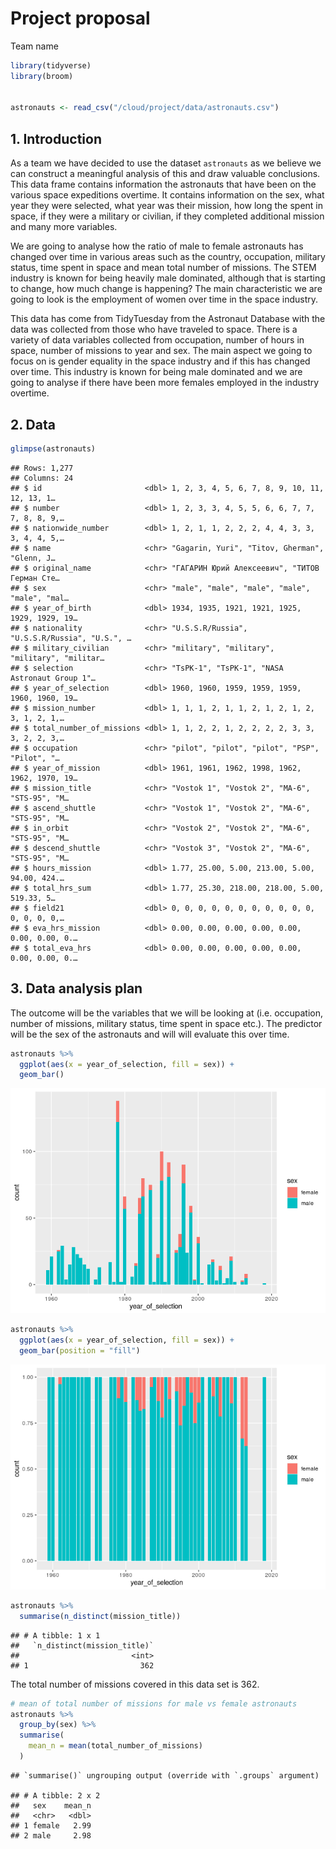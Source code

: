 Project proposal
================
Team name

``` r
library(tidyverse)
library(broom)


astronauts <- read_csv("/cloud/project/data/astronauts.csv")
```

## 1\. Introduction

As a team we have decided to use the dataset `astronauts` as we believe
we can construct a meaningful analysis of this and draw valuable
conclusions. This data frame contains information the astronauts that
have been on the various space expeditions overtime. It contains
information on the sex, what year they were selected, what year was
their mission, how long the spent in space, if they were a military or
civilian, if they completed additional mission and many more variables.

We are going to analyse how the ratio of male to female astronauts has
changed over time in various areas such as the country, occupation,
military status, time spent in space and mean total number of missions.
The STEM industry is known for being heavily male dominated, although
that is starting to change, how much change is happening? The main
characteristic we are going to look is the employment of women over time
in the space industry.

This data has come from TidyTuesday from the Astronaut Database with the
data was collected from those who have traveled to space. There is a
variety of data variables collected from occupation, number of hours in
space, number of missions to year and sex. The main aspect we going to
focus on is gender equality in the space industry and if this has
changed over time. This industry is known for being male dominated and
we are going to analyse if there have been more females employed in the
industry overtime.

## 2\. Data

``` r
glimpse(astronauts)
```

    ## Rows: 1,277
    ## Columns: 24
    ## $ id                       <dbl> 1, 2, 3, 4, 5, 6, 7, 8, 9, 10, 11, 12, 13, 1…
    ## $ number                   <dbl> 1, 2, 3, 3, 4, 5, 5, 6, 6, 7, 7, 7, 8, 8, 9,…
    ## $ nationwide_number        <dbl> 1, 2, 1, 1, 2, 2, 2, 4, 4, 3, 3, 3, 4, 4, 5,…
    ## $ name                     <chr> "Gagarin, Yuri", "Titov, Gherman", "Glenn, J…
    ## $ original_name            <chr> "ГАГАРИН Юрий Алексеевич", "ТИТОВ Герман Сте…
    ## $ sex                      <chr> "male", "male", "male", "male", "male", "mal…
    ## $ year_of_birth            <dbl> 1934, 1935, 1921, 1921, 1925, 1929, 1929, 19…
    ## $ nationality              <chr> "U.S.S.R/Russia", "U.S.S.R/Russia", "U.S.", …
    ## $ military_civilian        <chr> "military", "military", "military", "militar…
    ## $ selection                <chr> "TsPK-1", "TsPK-1", "NASA Astronaut Group 1"…
    ## $ year_of_selection        <dbl> 1960, 1960, 1959, 1959, 1959, 1960, 1960, 19…
    ## $ mission_number           <dbl> 1, 1, 1, 2, 1, 1, 2, 1, 2, 1, 2, 3, 1, 2, 1,…
    ## $ total_number_of_missions <dbl> 1, 1, 2, 2, 1, 2, 2, 2, 2, 3, 3, 3, 2, 2, 3,…
    ## $ occupation               <chr> "pilot", "pilot", "pilot", "PSP", "Pilot", "…
    ## $ year_of_mission          <dbl> 1961, 1961, 1962, 1998, 1962, 1962, 1970, 19…
    ## $ mission_title            <chr> "Vostok 1", "Vostok 2", "MA-6", "STS-95", "M…
    ## $ ascend_shuttle           <chr> "Vostok 1", "Vostok 2", "MA-6", "STS-95", "M…
    ## $ in_orbit                 <chr> "Vostok 2", "Vostok 2", "MA-6", "STS-95", "M…
    ## $ descend_shuttle          <chr> "Vostok 3", "Vostok 2", "MA-6", "STS-95", "M…
    ## $ hours_mission            <dbl> 1.77, 25.00, 5.00, 213.00, 5.00, 94.00, 424.…
    ## $ total_hrs_sum            <dbl> 1.77, 25.30, 218.00, 218.00, 5.00, 519.33, 5…
    ## $ field21                  <dbl> 0, 0, 0, 0, 0, 0, 0, 0, 0, 0, 0, 0, 0, 0, 0,…
    ## $ eva_hrs_mission          <dbl> 0.00, 0.00, 0.00, 0.00, 0.00, 0.00, 0.00, 0.…
    ## $ total_eva_hrs            <dbl> 0.00, 0.00, 0.00, 0.00, 0.00, 0.00, 0.00, 0.…

## 3\. Data analysis plan

The outcome will be the variables that we will be looking at
(i.e. occupation, number of missions, military status, time spent in
space etc.). The predictor will be the sex of the astronauts and will
will evaluate this over time.

``` r
astronauts %>%
  ggplot(aes(x = year_of_selection, fill = sex)) + 
  geom_bar()
```

![](proposal_files/figure-gfm/year_and_sex-1.png)<!-- -->

``` r
astronauts %>%
  ggplot(aes(x = year_of_selection, fill = sex)) + 
  geom_bar(position = "fill")
```

![](proposal_files/figure-gfm/year_and_sex-2.png)<!-- -->

``` r
astronauts %>%
  summarise(n_distinct(mission_title))
```

    ## # A tibble: 1 x 1
    ##   `n_distinct(mission_title)`
    ##                         <int>
    ## 1                         362

The total number of missions covered in this data set is 362.

``` r
# mean of total number of missions for male vs female astronauts
astronauts %>%
  group_by(sex) %>%
  summarise(
    mean_n = mean(total_number_of_missions)
  ) 
```

    ## `summarise()` ungrouping output (override with `.groups` argument)

    ## # A tibble: 2 x 2
    ##   sex    mean_n
    ##   <chr>   <dbl>
    ## 1 female   2.99
    ## 2 male     2.98
